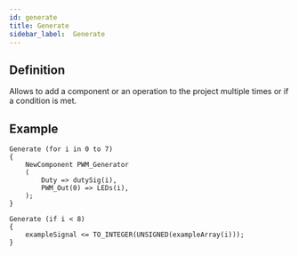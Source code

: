 ```yaml
---
id: generate
title: Generate
sidebar_label:  Generate
---
```


## Definition

Allows to add a component or an operation to the project multiple times or if a condition is met.

## Example
```vhdp
Generate (for i in 0 to 7) 
{ 
	NewComponent PWM_Generator 
	( 
		Duty => dutySig(i), 
		PWM_Out(0) => LEDs(i), 
	);
}

Generate (if i < 8) 
{ 
	exampleSignal <= TO_INTEGER(UNSIGNED(exampleArray(i)));
}
```

